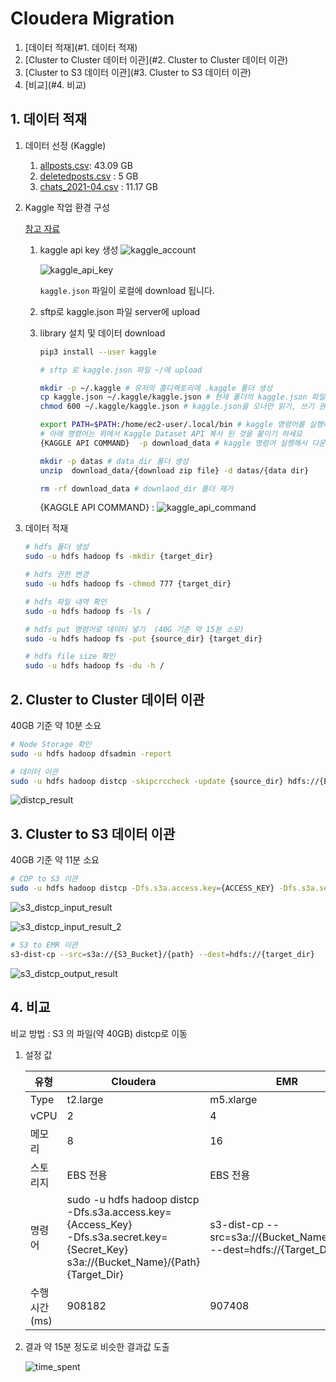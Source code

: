 # Cloudera Migration

1. [데이터 적재](#1. 데이터 적재)
2. [Cluster to Cluster 데이터 이관](#2. Cluster to Cluster 데이터 이관)
3. [Cluster to S3 데이터 이관](#3. Cluster to S3 데이터 이관)
4. [비교](#4. 비교)



## 1. 데이터 적재

1. 데이터 선정 (Kaggle)
   1. [allposts.csv](https://www.kaggle.com/brianhamachek/nearby-social-network-all-posts): 43.09 GB 
   2. [deletedposts.csv](https://www.kaggle.com/brianhamachek/nearby-social-network-all-posts) : 5 GB
   3. [chats_2021-04.csv](https://www.kaggle.com/uetchy/vtuber-livechat) : 11.17 GB

2. Kaggle 작업 환경 구성

   [참고 자료](https://github.com/mullue/amazon-sagemaker-architecting-for-ml/blob/master/Starter-Code-kr/How_to_downlaod_kaggle_data/0.download_kaggle_dataset.ipynb)

   1. kaggle api key 생성
      ![kaggle_account](images\kaggle_account.png)

      ![kaggle_api_key](images\kaggle_api_key.png)

      `kaggle.json` 파일이 로컬에 download 됩니다.

   2. sftp로 kaggle.json 파일 server에 upload

   3. library 설치 및 데이터 download

      ```sh
      pip3 install --user kaggle
      
      # sftp 로 kaggle.json 파일 ~/에 upload
      
      mkdir -p ~/.kaggle # 유저의 홈디렉토리에 .kaggle 폴더 생성
      cp kaggle.json ~/.kaggle/kaggle.json # 현재 폴더의 kaggle.json 파일을 복사
      chmod 600 ~/.kaggle/kaggle.json # kaggle.json을 오너만 읽기, 쓰기 권한 할당
      
      export PATH=$PATH:/home/ec2-user/.local/bin # kaggle 명령어를 실행어를 어디서나 실행하기 위해 Path 설정
      # 아래 명령어는 위에서 Kaggle Dataset API 복사 된 것을 붙이기 하세요
      {KAGGLE API COMMAND}  -p download_data # kaggle 명령어 실행해서 다운로드
      
      mkdir -p datas # data_dir 폴더 생성
      unzip  download_data/{download zip file} -d datas/{data dir}
      
      rm -rf download_data # downlaod_dir 폴더 제거
      ```

      {KAGGLE API COMMAND} : 
      ![kaggle_api_command](images\kaggle_api_command.png)

      

3. 데이터 적재

   ```sh
   # hdfs 폴더 생성
   sudo -u hdfs hadoop fs -mkdir {target_dir}
   
   # hdfs 권한 변경 
   sudo -u hdfs hadoop fs -chmod 777 {target_dir}
   
   # hdfs 파일 내역 확인 
   sudo -u hdfs hadoop fs -ls /
   
   # hdfs put 명령어로 데이터 넣기  (40G 기준 약 15분 소모)
   sudo -u hdfs hadoop fs -put {source_dir} {target_dir}
   
   # hdfs file size 확인 
   sudo -u hdfs hadoop fs -du -h /
   ```

   

## 2. Cluster to Cluster 데이터 이관

40GB 기준 약 10분 소요

```sh
# Node Storage 확인
sudo -u hdfs hadoop dfsadmin -report

# 데이터 이관
sudo -u hdfs hadoop distcp -skipcrccheck -update {source_dir} hdfs://{EMR_Master_Private_Ip}:8020{target_dir}
```

![distcp_result](images\distcp_result.png)



## 3. Cluster to S3 데이터 이관

40GB 기준 약 11분 소요

```sh
# CDP to S3 이관
sudo -u hdfs hadoop distcp -Dfs.s3a.access.key={ACCESS_KEY} -Dfs.s3a.secret.key={SECRET_KEY} {source_dir} s3a://{S3_Bucket}/{path}
```


![s3_distcp_input_result](images\s3_distcp_input_result.png)

![s3_distcp_input_result_2](images\s3_distcp_input_result_2.png)

```sh
# S3 to EMR 이관
s3-dist-cp --src=s3a://{S3_Bucket}/{path} --dest=hdfs://{target_dir}
```

![s3_distcp_output_result](images\s3_distcp_output_result.png)

## 4. 비교

비교 방법 : S3 의 파일(약 40GB) distcp로 이동

1. 설정 값

   | 유형         | Cloudera                                                     | EMR                                                          |
   | ------------ | ------------------------------------------------------------ | ------------------------------------------------------------ |
   | Type         | t2.large                                                     | m5.xlarge                                                    |
   | vCPU         | 2                                                            | 4                                                            |
   | 메모리       | 8                                                            | 16                                                           |
   | 스토리지     | EBS 전용                                                     | EBS 전용                                                     |
   | 명령어       | sudo -u hdfs hadoop distcp <br />-Dfs.s3a.access.key={Access_Key} <br />-Dfs.s3a.secret.key={Secret_Key} <br />s3a://{Bucket_Name}/{Path} {Target_Dir} | s3-dist-cp --src=s3a://{Bucket_Name}/{Path} <br />--dest=hdfs://{Target_Dir} |
   | 수행시간(ms) | 908182                                                       | 907408                                                       |

   

2. 결과 
   약 15분 정도로 비슷한 결과값 도출

   ![time_spent](images\time_spent.png)